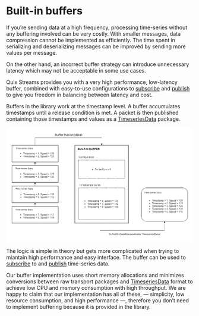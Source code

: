 # Built-in buffers

If you’re sending data at a high frequency, processing time-series without any buffering involved can be very costly. With smaller messages, data compression cannot be implemented as efficiently. The time spent in serializing and deserializing messages can be improved by sending more values per message.

On the other hand, an incorrect buffer strategy can introduce unnecessary latency which may not be acceptable in some use cases.

Quix Streams provides you with a very high performance, low-latency buffer, combined with easy-to-use configurations to [subscribe](../subscribe#buffer) and [publish](../publish.md#buffer) to give you freedom in balancing between latency and cost.

Buffers in the library work at the timestamp level. A buffer accumulates timestamps until a release condition is met. A packet is then published containing those timestamps and values as a [TimeseriesData](../subscribe.md#timeseriesdata-format) package.

![High level time-series buffering flow](../images/QuixBuffering.png)

The logic is simple in theory but gets more complicated when trying to miantain high performance and easy interface. The buffer can be used to [subscribe](../subscribe.md#buffer) to and [publish](../publish#buffer) time-series data.

Our buffer implementation uses short memory allocations and minimizes conversions between raw transport packages and [TimeseriesData](../consume.md#timeseriesdata-format) format to achieve low CPU and memory consumption with high throughput. We are happy to claim that our implementation has all of these, — simplicity, low resource consumption, and high performance —, therefore you don’t need to implement buffering because it is provided in the library.
